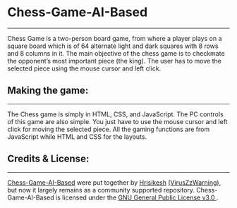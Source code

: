 # Chess-Game-AI-Based
----
<p>Chess Game is a two-person board game, from where a player plays on a square board which is of 64 alternate light and dark squares with 8 rows and 8 columns in it. The main objective of the chess game is to checkmate the opponent’s most important piece (the king). The user has to move the selected piece using the mouse cursor and left click.</p>

## Making the game:
----
<p>The Chess game is simply in HTML, CSS, and JavaScript. The PC controls of this game are also simple. You just have to use the mouse cursor and left click for moving the selected piece. All the gaming functions are from JavaScript while HTML and CSS for the layouts.</p>

## Credits & License:
----
[Chess-Game-AI-Based](https://github.com/VirusZzHkP/Chess-Game-AI-Based) were put together by [Hrisikesh](https://twitter.com/hrisikesh_pal) [(VirusZzWarning)](https://github.com/VirusZzHkP), but now it largely remains as a community supported repository. Chess-Game-AI-Based is licensed under the [GNU General Public License v3.0 ](LICENSE).

